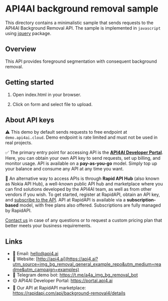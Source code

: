# API4AI background removal sample

This directory contains a minimalistic sample that sends requests to the API4AI Background Removal API.
The sample is implemented in `javascript` using [jquery](https://www.npmjs.com/package/jquery) package.


## Overview

This API provides foreground segmentation with consequent background removal.


## Getting started

1. Open index.html in your browser.

2. Click on form and select file to upload.


## About API keys

⚠️ This demo by default sends requests to free endpoint at `demo.api4ai.cloud`.
Demo endpoint is rate limited and must not be used in real projects.

✅ The primary entry point for accessing API is the **[API4AI Developer Portal](https://portal.api4.ai)**. Here, you can obtain your own API key to send requests, set up billing, and monitor usage. API is available on a **pay-as-you-go** model. Simply top up your balance and consume any API at any time you want.

🐙 An alternative way to access APIs is through **Rapid API Hub** (also known as Nokia API Hub), a well-known public API hub and marketplace where you can find solutions developed by the API4AI team, as well as from other vendors if you wish. To get started, register at RapidAPI, obtain an API key, and [subscribe to the API](https://rapidapi.com/api4ai-api4ai-default/api/background-removal4/details). API at RapidAPI is available via a **subscription-based** model, with free plans also offered. Subscriptions are fully managed by RapidAPI.

[Contact us](https://api4.ai/contacts?utm_source=img_bg_removal_general_example_repo&utm_medium=readme&utm_campaign=examples) in case of any questions or to request a custom pricing plan
that better meets your business requirements.


## Links

* 📩 Email: hello@api4.ai
* 🔗 Website: [http://api4.ai](https://api4.ai?utm_source=img_bg_removal_general_example_repo&utm_medium=readme&utm_campaign=examples)
* 🤖 Telegram demo bot: https://t.me/a4a_img_bg_removal_bot
* 🟡 API4AI Developer Portal: https://portal.api4.ai
* 🔵 Our API at RapidAPI marketplace: https://rapidapi.com/api/background-removal4/details
